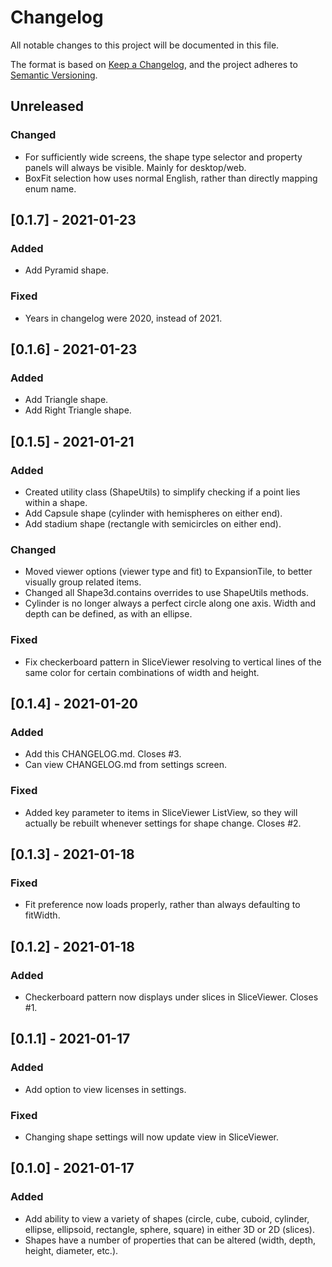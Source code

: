 # Changelog
All notable changes to this project will be documented in this file.

The format is based on [Keep a Changelog](https://keepachangelog.com/en/1.0.0/),
and the project adheres to [Semantic Versioning](https://semver.org/spec/v2.0.0.html).

## Unreleased
### Changed
- For sufficiently wide screens, the shape type selector and property panels will always be visible. Mainly for desktop/web.
- BoxFit selection how uses normal English, rather than directly mapping enum name.

## [0.1.7] - 2021-01-23
### Added
- Add Pyramid shape.
### Fixed
- Years in changelog were 2020, instead of 2021.

## [0.1.6] - 2021-01-23
### Added
- Add Triangle shape.
- Add Right Triangle shape.

## [0.1.5] - 2021-01-21
### Added
- Created utility class (ShapeUtils) to simplify checking if a point lies within a shape.
- Add Capsule shape (cylinder with hemispheres on either end).
- Add stadium shape (rectangle with semicircles on either end).
### Changed
- Moved viewer options (viewer type and fit) to ExpansionTile, to better visually group related items.
- Changed all Shape3d.contains overrides to use ShapeUtils methods.
- Cylinder is no longer always a perfect circle along one axis. Width and depth can be defined, as with an ellipse.
### Fixed
- Fix checkerboard pattern in SliceViewer resolving to vertical lines of the same color for certain combinations of width and height.

## [0.1.4] - 2021-01-20
### Added
- Add this CHANGELOG.md. Closes #3.
- Can view CHANGELOG.md from settings screen.
### Fixed
- Added key parameter to items in SliceViewer ListView, so they will actually be rebuilt whenever settings for shape change. Closes #2.

## [0.1.3] - 2021-01-18
### Fixed
- Fit preference now loads properly, rather than always defaulting to fitWidth.

## [0.1.2] - 2021-01-18
### Added
- Checkerboard pattern now displays under slices in SliceViewer. Closes #1.

## [0.1.1] - 2021-01-17
### Added
- Add option to view licenses in settings.
### Fixed
- Changing shape settings will now update view in SliceViewer.

## [0.1.0] - 2021-01-17
### Added
- Add ability to view a variety of shapes (circle, cube, cuboid, cylinder, ellipse, ellipsoid, rectangle, sphere, square) in either 3D or 2D (slices).
- Shapes have a number of properties that can be altered (width, depth, height, diameter, etc.).
